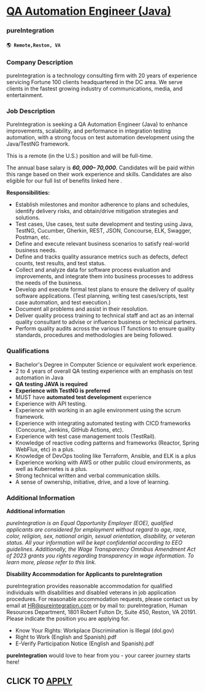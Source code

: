 # [QA Automation Engineer (Java)](https://www.remotewlb.com/apply/qa-automation-engineer-java)  
### pureIntegration  
#### `🌎 Remote,Reston, VA`  

### **Company Description**

pureIntegration is a technology consulting firm with 20 years of experience servicing Fortune 100 clients headquartered in the DC area. We serve clients in the fastest growing industry of communications, media, and entertainment.

### **Job Description**

PureIntegration is seeking a QA Automation Engineer (Java) to enhance improvements, scalability, and performance in integration testing automation, with a strong focus on test automation development using the Java/TestNG framework.

This is a remote (in the U.S.) position and will be full-time.  
  
The annual base salary is **_$60,000 –$ 70,000._** Candidates will be paid within this range based on their work experience and skills. Candidates are also eligible for our full list of benefits linked here _._

 **Responsibilities:**

  * Establish milestones and monitor adherence to plans and schedules, identify delivery risks, and obtain/drive mitigation strategies and solutions.
  * Test cases, Use cases, test suite development and testing using Java, TestNG, Cucumber, Gherkin, REST, JSON, Concourse, ELK, Swagger, Postman, etc.
  * Define and execute relevant business scenarios to satisfy real-world business needs.
  * Define and tracks quality assurance metrics such as defects, defect counts, test results, and test status.
  * Collect and analyze data for software process evaluation and improvements, and integrate them into business processes to address the needs of the business.
  * Develop and execute formal test plans to ensure the delivery of quality software applications. (Test planning, writing test cases/scripts, test case automation, and test execution.)
  * Document all problems and assist in their resolution.
  * Deliver quality process training to technical staff and act as an internal quality consultant to advise or influence business or technical partners.
  * Perform quality audits across the various IT functions to ensure quality standards, procedures and methodologies are being followed.

###  **Qualifications**

  * Bachelor's Degree in Computer Science or equivalent work experience.
  * 2 to 4 years of overall QA testing experience with an emphasis on test automation in Java
  *  **QA testing JAVA is required**
  *  **Experience with TestNG is preferred**
  * MUST have **automated test development** experience
  * Experience with API testing.
  * Experience with working in an agile environment using the scrum framework.
  * Experience with integrating automated testing with CICD frameworks (Concourse, Jenkins, GitHub Actions, etc).
  * Experience with test case management tools (TestRail).
  * Knowledge of reactive coding patterns and frameworks (Reactor, Spring WebFlux, etc) in a plus.
  * Knowledge of DevOps tooling like Terraform, Ansible, and ELK is a plus
  * Experience working with AWS or other public cloud environments, as well as Kubernetes is a plus.
  * Strong technical written and verbal communication skills.
  * A sense of ownership, initiative, drive, and a love of learning.

###  **Additional Information**

 **Additional information**

 _pureIntegration is an Equal Opportunity Employer (EOE), qualified applicants are considered for employment without regard to age, race, color, religion, sex, national origin, sexual orientation, disability, or veteran status. All your information will be kept confidential according to EEO guidelines. Additionally, the Wage Transparency Omnibus Amendment Act of 2023 grants you rights regarding transparency in wage information. To learn more, please refer to this link._  
  
**Disability Accommodation for Applicants to pureIntegration**

pureIntegration provides reasonable accommodation for qualified individuals with disabilities and disabled veterans in job application procedures. For reasonable accommodation requests, please contact us by email at HR@pureintegration.com or by mail to: pureIntegration, Human Resources Department, 1801 Robert Fulton Dr, Suite 450, Reston, VA 20191. Please indicate the position you are applying for.

  * Know Your Rights: Workplace Discrimination is Illegal (dol.gov)
  * Right to Work (English and Spanish).pdf
  * E-Verify Participation Notice (English and Spanish).pdf

 **pureIntegration** would love to hear from you - your career journey starts here!

  
## CLICK TO [APPLY](https://www.remotewlb.com/apply/qa-automation-engineer-java)

